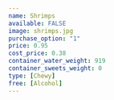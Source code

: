 ```yaml
---
name: Shrimps
available: FALSE
image: shrimps.jpg
purchase_option: "1"
price: 0.95
cost_price: 0.38
container_water_weight: 919
container_sweets_weight: 0
type: [Chewy]
free: [Alcohol]
---
```


